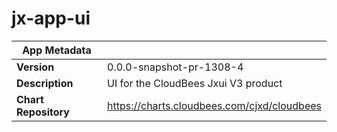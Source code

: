 # jx-app-ui

|App Metadata||
|---|---|
| **Version** | 0.0.0-snapshot-pr-1308-4 |
| **Description** | UI for the CloudBees Jxui V3 product |
| **Chart Repository** | https://charts.cloudbees.com/cjxd/cloudbees |
